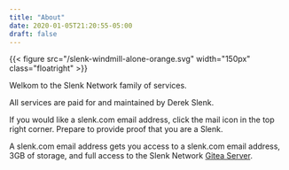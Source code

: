 ```yaml
---
title: "About"
date: 2020-01-05T21:20:55-05:00
draft: false
---
```

{{< figure src="/slenk-windmill-alone-orange.svg" width="150px" class="floatright" >}}
 
Welkom to the Slenk Network family of services.

All services are paid for and maintained by Derek Slenk.

If you would like a slenk.com email address, click the mail icon in the top right corner. Prepare to provide proof that you are a Slenk.

A slenk.com email address gets you access to a slenk.com email address, 3GB of storage, and full access to the Slenk Network [Gitea Server](https://mail.slenk.network/gitea/).

